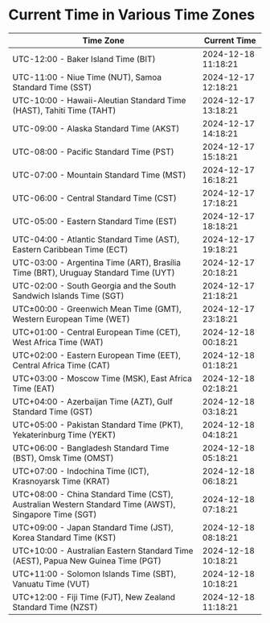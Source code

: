 # Current Time in Various Time Zones

| Time Zone | Current Time |
|-----------|--------------|
| UTC-12:00 - Baker Island Time (BIT) | 2024-12-18 11:18:21 |
| UTC-11:00 - Niue Time (NUT), Samoa Standard Time (SST) | 2024-12-17 12:18:21 |
| UTC-10:00 - Hawaii-Aleutian Standard Time (HAST), Tahiti Time (TAHT) | 2024-12-17 13:18:21 |
| UTC-09:00 - Alaska Standard Time (AKST) | 2024-12-17 14:18:21 |
| UTC-08:00 - Pacific Standard Time (PST) | 2024-12-17 15:18:21 |
| UTC-07:00 - Mountain Standard Time (MST) | 2024-12-17 16:18:21 |
| UTC-06:00 - Central Standard Time (CST) | 2024-12-17 17:18:21 |
| UTC-05:00 - Eastern Standard Time (EST) | 2024-12-17 18:18:21 |
| UTC-04:00 - Atlantic Standard Time (AST), Eastern Caribbean Time (ECT) | 2024-12-17 19:18:21 |
| UTC-03:00 - Argentina Time (ART), Brasília Time (BRT), Uruguay Standard Time (UYT) | 2024-12-17 20:18:21 |
| UTC-02:00 - South Georgia and the South Sandwich Islands Time (SGT) | 2024-12-17 21:18:21 |
| UTC±00:00 - Greenwich Mean Time (GMT), Western European Time (WET) | 2024-12-17 23:18:21 |
| UTC+01:00 - Central European Time (CET), West Africa Time (WAT) | 2024-12-18 00:18:21 |
| UTC+02:00 - Eastern European Time (EET), Central Africa Time (CAT) | 2024-12-18 01:18:21 |
| UTC+03:00 - Moscow Time (MSK), East Africa Time (EAT) | 2024-12-18 02:18:21 |
| UTC+04:00 - Azerbaijan Time (AZT), Gulf Standard Time (GST) | 2024-12-18 03:18:21 |
| UTC+05:00 - Pakistan Standard Time (PKT), Yekaterinburg Time (YEKT) | 2024-12-18 04:18:21 |
| UTC+06:00 - Bangladesh Standard Time (BST), Omsk Time (OMST) | 2024-12-18 05:18:21 |
| UTC+07:00 - Indochina Time (ICT), Krasnoyarsk Time (KRAT) | 2024-12-18 06:18:21 |
| UTC+08:00 - China Standard Time (CST), Australian Western Standard Time (AWST), Singapore Time (SGT) | 2024-12-18 07:18:21 |
| UTC+09:00 - Japan Standard Time (JST), Korea Standard Time (KST) | 2024-12-18 08:18:21 |
| UTC+10:00 - Australian Eastern Standard Time (AEST), Papua New Guinea Time (PGT) | 2024-12-18 10:18:21 |
| UTC+11:00 - Solomon Islands Time (SBT), Vanuatu Time (VUT) | 2024-12-18 10:18:21 |
| UTC+12:00 - Fiji Time (FJT), New Zealand Standard Time (NZST) | 2024-12-18 11:18:21 |
